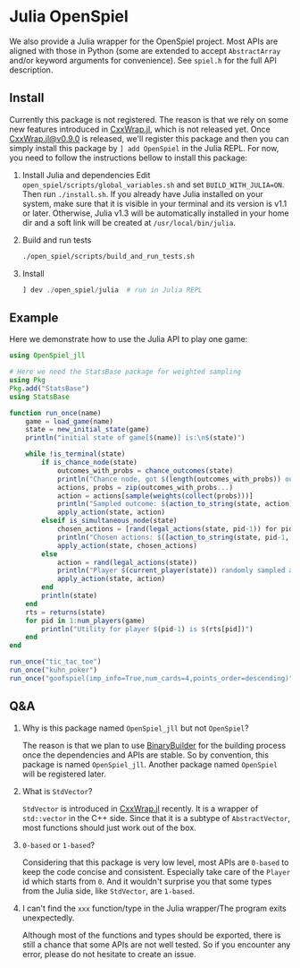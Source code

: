 # Julia OpenSpiel

We also provide a Julia wrapper for the OpenSpiel project. Most APIs are aligned with those in Python (some are extended to accept `AbstractArray` and/or keyword arguments for convenience). See `spiel.h` for the full API description.

## Install

Currently this package is not registered. The reason is that we rely on some new features introduced in [CxxWrap.jl](https://github.com/JuliaInterop/CxxWrap.jl), which is not released yet. Once CxxWrap.jl@v0.9.0 is released, we'll register this package and then you can simply install this package by `] add OpenSpiel` in the Julia REPL. For now, you need to follow the instructions bellow to install this package:

1. Install Julia and dependencies
  Edit `open_spiel/scripts/global_variables.sh` and set `BUILD_WITH_JULIA=ON`. Then run `./install.sh`. If you already have Julia installed on your system, make sure that it is visible in your terminal and its version is v1.1 or later. Otherwise, Julia v1.3 will be automatically installed in your home dir and a soft link will be created at `/usr/local/bin/julia`.

1. Build and run tests

    ```bash
    ./open_spiel/scripts/build_and_run_tests.sh
    ```

1. Install
    ```julia
    ] dev ./open_spiel/julia  # run in Julia REPL
    ```

## Example

Here we demonstrate how to use the Julia API to play one game:

```julia
using OpenSpiel_jll

# Here we need the StatsBase package for weighted sampling
using Pkg
Pkg.add("StatsBase")
using StatsBase

function run_once(name)
    game = load_game(name)
    state = new_initial_state(game)
    println("initial state of game[$(name)] is:\n$(state)")

    while !is_terminal(state)
        if is_chance_node(state)
            outcomes_with_probs = chance_outcomes(state)
            println("Chance node, got $(length(outcomes_with_probs)) outcomes")
            actions, probs = zip(outcomes_with_probs...)
            action = actions[sample(weights(collect(probs)))]
            println("Sampled outcome: $(action_to_string(state, action))")
            apply_action(state, action)
        elseif is_simultaneous_node(state)
            chosen_actions = [rand(legal_actions(state, pid-1)) for pid in 1:num_players(game)]  # in Julia, indices start at 1
            println("Chosen actions: $([action_to_string(state, pid-1, action) for (pid, action) in enumerate(chosen_actions)])")
            apply_action(state, chosen_actions)
        else
            action = rand(legal_actions(state))
            println("Player $(current_player(state)) randomly sampled action: $(action_to_string(state, action))")
            apply_action(state, action)
        end
        println(state)
    end
    rts = returns(state)
    for pid in 1:num_players(game)
        println("Utility for player $(pid-1) is $(rts[pid])")
    end
end

run_once("tic_tac_toe")
run_once("kuhn_poker")
run_once("goofspiel(imp_info=True,num_cards=4,points_order=descending)")
```

## Q&A

1. Why is this package named `OpenSpiel_jll` but not `OpenSpiel`?

    The reason is that we plan to use [BinaryBuilder](https://github.com/JuliaPackaging/BinaryBuilder.jl) for the building process once the dependencies and APIs are stable. So by convention, this package is named `OpenSpiel_jll`. Another package named `OpenSpiel` will be registered later.

1. What is `StdVector`?

    `StdVector` is introduced in [CxxWrap.jl](https://github.com/JuliaInterop/CxxWrap.jl) recently. It is a wrapper of `std::vector` in the C++ side. Since that it is a subtype of `AbstractVector`, most functions should just work out of the box.

1. `0-based` or `1-based`?

    Considering that this package is very low level, most APIs are `0-based` to keep the code concise and consistent. Especially take care of the `Player` id which starts from `0`. And it wouldn't surprise you that some types from the Julia side, like `StdVector`, are `1-based`.

1. I can't find the `xxx` function/type in the Julia wrapper/The program exits unexpectedly.

    Although most of the functions and types should be exported, there is still a chance that some APIs are not well tested. So if you encounter any error, please do not hesitate to create an issue.
